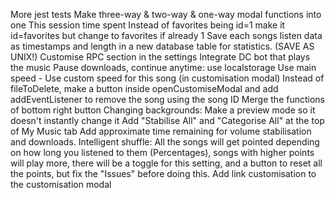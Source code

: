 More jest tests
Make three-way & two-way & one-way modal functions into one
This session time spent
Instead of favorites being id=1 make it id=favorites but change to favorites if already 1
Save each songs listen data as timestamps and length in a new database table for statistics. (SAVE AS UNIX!)
Customise RPC section in the settings
Integrate DC bot that plays the music
Pause downloads, continue anytime: use localstorage
Use main speed - Use custom speed for this song (in customisation modal)
Instead of fileToDelete, make a button inside openCustomiseModal and add addEventListener to remove the song using the song ID
Merge the functions of bottom right button
Changing backgrounds: Make a preview mode so it doesn't instantly change it
Add "Stabilise All" and "Categorise All" at the top of My Music tab
Add approximate time remaining for volume stabilisation and downloads.
Intelligent shuffle: All the songs will get pointed depending on how long you listened to them (Percentages), songs with higher points will play more, there will be a toggle for this setting, and a button to reset all the points, but fix the "Issues" before doing this.
Add link customisation to the customisation modal